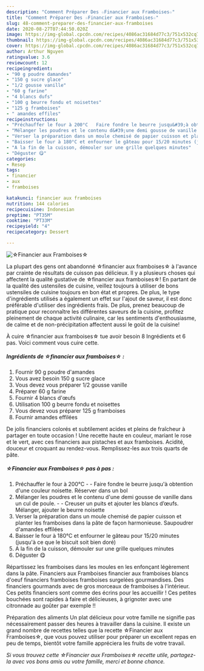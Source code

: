 ```yaml
---
description: "Comment Préparer Des ☆Financier aux Framboises☆"
title: "Comment Préparer Des ☆Financier aux Framboises☆"
slug: 48-comment-preparer-des-financier-aux-framboises
date: 2020-08-27T07:44:50.020Z
image: https://img-global.cpcdn.com/recipes/4086ac31684d77c3/751x532cq70/☆financier-aux-framboises☆-photo-principale-de-la-recette.jpg
thumbnail: https://img-global.cpcdn.com/recipes/4086ac31684d77c3/751x532cq70/☆financier-aux-framboises☆-photo-principale-de-la-recette.jpg
cover: https://img-global.cpcdn.com/recipes/4086ac31684d77c3/751x532cq70/☆financier-aux-framboises☆-photo-principale-de-la-recette.jpg
author: Arthur Nguyen
ratingvalue: 3.6
reviewcount: 12
recipeingredient:
- "90 g poudre damandes"
- "150 g sucre glace"
- "1/2 gousse vanille"
- "60 g farine"
- "4 blancs dufs"
- "100 g beurre fondu et noisettes"
- "125 g framboises"
- " amandes effiles"
recipeinstructions:
- "Préchauffer le four à 200°C   Faire fondre le beurre jusqu&#39;à obtention d&#39;une couleur noisette. Réserver dans un bol"
- "Mélanger les poudres et le contenu d&#39;une demi gousse de vanille dans un cul de poule.  Creuser un puits et ajouter les blancs d’œufs. Mélanger, ajouter le beurre noisette"
- "Verser la préparation dans un moule chemisé de papier cuisson et planter les framboises dans la pâte de façon harmonieuse. Saupoudrer d&#39;amandes effilées"
- "Baisser le four à 180°C et enfourner le gâteau pour 15/20 minutes (jusqu&#39;à ce que le biscuit soit bien doré)"
- "A la fin de la cuisson, démouler sur une grille quelques minutes"
- "Déguster 😋"
categories:
- Resep
tags:
- financier
- aux
- framboises

katakunci: financier aux framboises 
nutrition: 144 calories
recipecuisine: Indonesian
preptime: "PT35M"
cooktime: "PT33M"
recipeyield: "4"
recipecategory: Dessert

---
```



![☆Financier aux Framboises☆](https://img-global.cpcdn.com/recipes/4086ac31684d77c3/751x532cq70/☆financier-aux-framboises☆-photo-principale-de-la-recette.jpg)

La plupart des gens ont abandonné ☆financier aux framboises☆ à l'avance par crainte de résultats de cuisson pas délicieux. Il y a plusieurs choses qui affectent la qualité gustative de ☆financier aux framboises☆! En partant de la qualité des ustensiles de cuisine, veillez toujours à utiliser de bons ustensiles de cuisine toujours en bon état et propres. De plus, le type d'ingrédients utilisés a également un effet sur l'ajout de saveur, il est donc préférable d'utiliser des ingrédients frais. De plus, prenez beaucoup de pratique pour reconnaître les différentes saveurs de la cuisine, profitez pleinement de chaque activité culinaire, car les sentiments d'enthousiasme, de calme et de non-précipitation affectent aussi le goût de la cuisine!

<!--inarticleads1-->

À cuire ☆financier aux framboises☆ tue avoir besoin 8 Ingrédients et 6 pas. Voici comment vous cuire cette.

##### Ingrédients de ☆financier aux framboises☆ :

1. Fournir 90 g poudre d&#39;amandes
1. Vous avez besoin 150 g sucre glace
1. Vous devez vous préparer 1/2 gousse vanille
1. Préparer 60 g farine
1. Fournir 4 blancs d&#39;œufs
1. Utilisation 100 g beurre fondu et noisettes
1. Vous devez vous préparer 125 g framboises
1. Fournir  amandes effilées


De jolis financiers colorés et subtilement acides et pleins de fraîcheur à partager en toute occasion ! Une recette haute en couleur, mariant le rose et le vert, avec ces financiers aux pistaches et aux framboises. Acidité, douceur et croquant au rendez-vous. Remplissez-les aux trois quarts de pâte. 

<!--inarticleads2-->

##### ☆Financier aux Framboises☆ pas à pas :

1. Préchauffer le four à 200°C  -  - Faire fondre le beurre jusqu&#39;à obtention d&#39;une couleur noisette. Réserver dans un bol
1. Mélanger les poudres et le contenu d&#39;une demi gousse de vanille dans un cul de poule. -  - Creuser un puits et ajouter les blancs d’œufs. Mélanger, ajouter le beurre noisette
1. Verser la préparation dans un moule chemisé de papier cuisson et planter les framboises dans la pâte de façon harmonieuse. Saupoudrer d&#39;amandes effilées
1. Baisser le four à 180°C et enfourner le gâteau pour 15/20 minutes (jusqu&#39;à ce que le biscuit soit bien doré)
1. A la fin de la cuisson, démouler sur une grille quelques minutes
1. Déguster 😋


Répartissez les framboises dans les moules en les enfonçant légèrement dans la pâte. Financiers aux Framboises financier aux framboises blancs d&#39;oeuf financiers framboises framboises surgelées gourmandises. Des financiers gourmands avec de gros morceaux de framboises à l&#39;intérieur. Ces petits financiers sont comme des écrins pour les accueillir ! Ces petites bouchées sont rapides à faire et délicieuses, à grignoter avec une citronnade au goûter par exemple !! 

<!--inarticleads1-->

<p>
Préparation des aliments Un plat délicieux pour votre famille ne signifie pas nécessairement passer des heures à travailler dans la cuisine. Il existe un grand nombre de recettes telles que la recette ☆Financier aux Framboises☆, que vous pouvez utiliser pour préparer un excellent repas en peu de temps, bientôt votre famille appréciera les fruits de votre travail.
</p>

<p>
<i>Si vous trouvez cette ☆Financier aux Framboises☆ recette utile, partagez-la avec vos bons amis ou votre famille, merci et bonne chance.</i>
</p>
